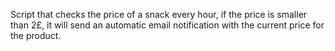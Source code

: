 Script that checks the price of a snack every hour, if the price is smaller than 2£, it will send an automatic email notification with the current price for the product.
